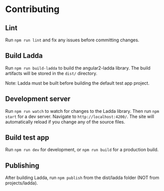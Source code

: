 # Contributing

## Lint

Run `npm run lint` and fix any issues before committing changes.

## Build Ladda

Run `npm run build-ladda` to build the angular2-ladda library. The build artifacts will be stored in the `dist/` directory.

Note: Ladda must be built before building the default test app project.

## Development server

Run `npm run watch` to watch for changes to the Ladda library.
Then run `npm start` for a dev server. Navigate to `http://localhost:4200/`.
The site will automatically reload if you change any of the source files.

## Build test app

Run `npm run dev` for development, or `npm run build` for a production build.

## Publishing

After building Ladda, run `npm publish` from the dist/ladda folder (NOT from projects/ladda).
